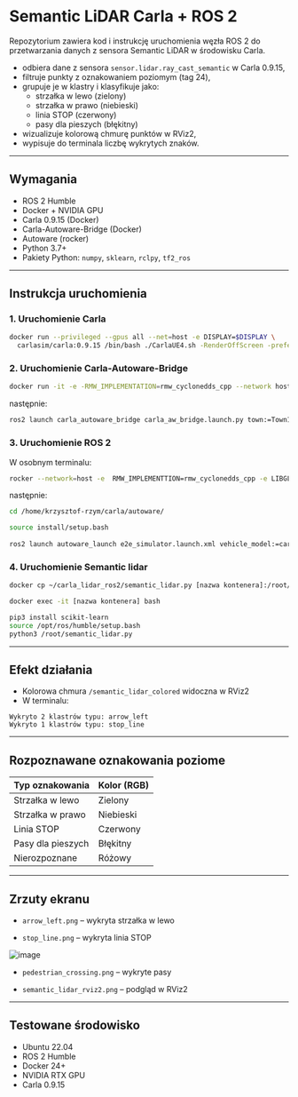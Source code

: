 # Semantic LiDAR Carla + ROS 2

Repozytorium zawiera kod i instrukcję uruchomienia węzła ROS 2 do przetwarzania danych z sensora Semantic LiDAR w środowisku Carla.

- odbiera dane z sensora `sensor.lidar.ray_cast_semantic` w Carla 0.9.15,
- filtruje punkty z oznakowaniem poziomym (tag 24),
- grupuje je w klastry i klasyfikuje jako:
  - strzałka w lewo (zielony)
  - strzałka w prawo (niebieski)
  - linia STOP (czerwony)
  - pasy dla pieszych (błękitny)
- wizualizuje kolorową chmurę punktów w RViz2,
- wypisuje do terminala liczbę wykrytych znaków.

---

## Wymagania

- ROS 2 Humble
- Docker + NVIDIA GPU
- Carla 0.9.15 (Docker)
- Carla-Autoware-Bridge (Docker)
- Autoware (rocker)
- Python 3.7+
- Pakiety Python: `numpy`, `sklearn`, `rclpy`, `tf2_ros`

---

## Instrukcja uruchomienia

### 1. Uruchomienie Carla

```bash
docker run --privileged --gpus all --net=host -e DISPLAY=$DISPLAY \
  carlasim/carla:0.9.15 /bin/bash ./CarlaUE4.sh -RenderOffScreen -prefernvidia -quality-level=Low
```

### 2. Uruchomienie Carla-Autoware-Bridge

```bash
docker run -it -e -RMW_IMPLEMENTATION=rmw_cyclonedds_cpp --network host tumgeka/carla-autoware-bridge:latest
```

następnie:
```bash
ros2 launch carla_autoware_bridge carla_aw_bridge.launch.py town:=Town10HD timeout:=500
```

### 3. Uruchomienie ROS 2

W osobnym terminalu:

```bash
rocker --network=host -e  RMW_IMPLEMENTTION=rmw_cyclonedds_cpp -e LIBGL_ALWAYS_SOFTWARE=1 --x11 --nvidia --volume ~/carla:/home/krzysztof-rzym/carla -- ghcr.io/autowarefoundation/autoware:humble-2024.01-cuda-amd64
```

następnie:
```bash
cd /home/krzysztof-rzym/carla/autoware/

source install/setup.bash
	
ros2 launch autoware_launch e2e_simulator.launch.xml vehicle_model:=carla_t2_vehicle sensor_model:=carla_t2_sensor_kit map_path:=/home/krzysztof-rzym/carla/Town10
```

### 4. Uruchomienie Semantic lidar 
```bash
docker cp ~/carla_lidar_ros2/semantic_lidar.py [nazwa kontenera]:/root/

docker exec -it [nazwa kontenera] bash

pip3 install scikit-learn
source /opt/ros/humble/setup.bash
python3 /root/semantic_lidar.py
```
---

## Efekt działania

- Kolorowa chmura `/semantic_lidar_colored` widoczna w RViz2
- W terminalu:

```
Wykryto 2 klastrów typu: arrow_left
Wykryto 1 klastrów typu: stop_line
```

---

## Rozpoznawane oznakowania poziome

| Typ oznakowania       | Kolor (RGB) |
|------------------------|-------------|
| Strzałka w lewo       | Zielony     |
| Strzałka w prawo      | Niebieski   |
| Linia STOP            | Czerwony    |
| Pasy dla pieszych     | Błękitny    |
| Nierozpoznane         | Różowy      |

---

## Zrzuty ekranu

- `arrow_left.png` – wykryta strzałka w lewo
  
- `stop_line.png` – wykryta linia STOP
  
![image](https://github.com/user-attachments/assets/8f3184f1-4907-4637-b949-7e214a6211df)
- `pedestrian_crossing.png` – wykryte pasy
  
- `semantic_lidar_rviz2.png` – podgląd w RViz2

---

## Testowane środowisko

- Ubuntu 22.04
- ROS 2 Humble
- Docker 24+
- NVIDIA RTX GPU
- Carla 0.9.15
